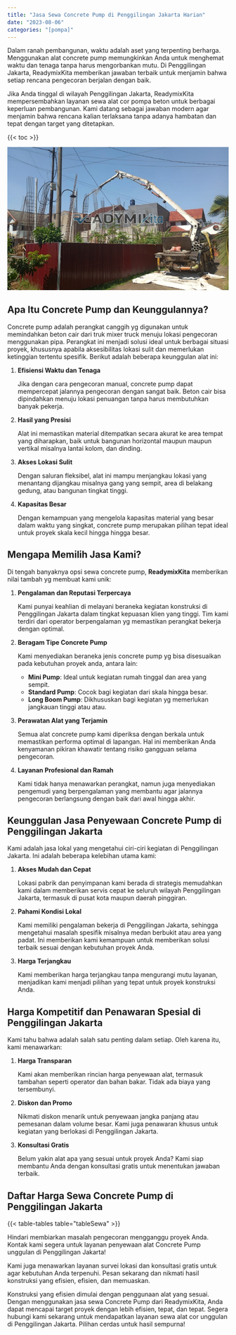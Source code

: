 ```yaml
---
title: "Jasa Sewa Concrete Pump di Penggilingan Jakarta Harian"
date: "2023-08-06"
categories: "[pompa]"
---
```


Dalam ranah pembangunan, waktu adalah aset yang terpenting berharga. Menggunakan alat concrete pump memungkinkan Anda untuk menghemat waktu dan tenaga tanpa harus mengorbankan mutu. Di Penggilingan Jakarta, ReadymixKita memberikan jawaban terbaik untuk menjamin bahwa setiap rencana pengecoran berjalan dengan baik.

Jika Anda tinggal di wilayah Penggilingan Jakarta, ReadymixKita mempersembahkan layanan sewa alat cor pompa beton untuk berbagai keperluan pembangunan. Kami datang sebagai jawaban modern agar menjamin bahwa rencana kalian terlaksana tanpa adanya hambatan dan tepat dengan target yang ditetapkan.

{{< toc >}}

![Jasa Sewa Concrete Pump di Penggilingan Jakarta Harian](/images/pompa/sewa-pompa-24.jpg)

## Apa Itu Concrete Pump dan Keunggulannya?

Concrete pump adalah perangkat canggih yg digunakan untuk memindahkan beton cair dari truk mixer truck menuju lokasi pengecoran menggunakan pipa. Perangkat ini menjadi solusi ideal untuk berbagai situasi proyek, khususnya apabila aksesibilitas lokasi sulit dan memerlukan ketinggian tertentu spesifik. Berikut adalah beberapa keunggulan alat ini:

1. **Efisiensi Waktu dan Tenaga**

   Jika dengan cara pengecoran manual, concrete pump dapat mempercepat jalannya pengecoran dengan sangat baik. Beton cair bisa dipindahkan menuju lokasi penuangan tanpa harus membutuhkan banyak pekerja.

2. **Hasil yang Presisi**

   Alat ini memastikan material ditempatkan secara akurat ke area tempat yang diharapkan, baik untuk bangunan horizontal maupun maupun vertikal misalnya lantai kolom, dan dinding.

3. **Akses Lokasi Sulit**

   Dengan saluran fleksibel, alat ini mampu menjangkau lokasi yang menantang dijangkau misalnya gang yang sempit, area di belakang gedung, atau bangunan tingkat tinggi.

4. **Kapasitas Besar**

   Dengan kemampuan yang mengelola kapasitas material yang besar dalam waktu yang singkat, concrete pump merupakan pilihan tepat ideal untuk proyek skala kecil hingga hingga besar.

## Mengapa Memilih Jasa Kami?

Di tengah banyaknya opsi sewa concrete pump, **ReadymixKita** memberikan nilai tambah yg membuat kami unik:

1. **Pengalaman dan Reputasi Terpercaya**

   Kami punyai keahlian di melayani beraneka kegiatan konstruksi di Penggilingan Jakarta dalam tingkat kepuasan klien yang tinggi. Tim kami terdiri dari operator berpengalaman yg memastikan perangkat bekerja dengan optimal.

2. **Beragam Tipe Concrete Pump**

   Kami menyediakan beraneka jenis concrete pump yg bisa disesuaikan pada kebutuhan proyek anda, antara lain:
   - **Mini Pump**: Ideal untuk kegiatan rumah tinggal dan area yang sempit.
   - **Standard Pump**: Cocok bagi kegiatan dari skala hingga besar.
   - **Long Boom Pump**: Dikhususkan bagi kegiatan yg memerlukan jangkauan tinggi atau atau.

3. **Perawatan Alat yang Terjamin**

   Semua alat concrete pump kami diperiksa dengan berkala untuk memastikan performa optimal di lapangan. Hal ini memberikan Anda kenyamanan pikiran khawatir tentang risiko gangguan selama pengecoran.

4. **Layanan Profesional dan Ramah**

   Kami tidak hanya menawarkan perangkat, namun juga menyediakan pengemudi yang berpengalaman yang membantu agar jalannya pengecoran berlangsung dengan baik dari awal hingga akhir.

## Keunggulan Jasa Penyewaan Concrete Pump di Penggilingan Jakarta

Kami adalah jasa lokal yang mengetahui ciri-ciri kegiatan di Penggilingan Jakarta. Ini adalah beberapa kelebihan utama kami:

1. **Akses Mudah dan Cepat**

   Lokasi pabrik dan penyimpanan kami berada di strategis memudahkan kami dalam memberikan servis cepat ke seluruh wilayah Penggilingan Jakarta, termasuk di pusat kota maupun daerah pinggiran.

2. **Pahami Kondisi Lokal**

   Kami memiliki pengalaman bekerja di Penggilingan Jakarta, sehingga mengetahui masalah spesifik misalnya medan berbukit atau area yang padat. Ini memberikan kami kemampuan untuk memberikan solusi terbaik sesuai dengan kebutuhan proyek Anda.

3. **Harga Terjangkau**

   Kami memberikan harga terjangkau tanpa mengurangi mutu layanan, menjadikan kami menjadi pilihan yang tepat untuk proyek konstruksi Anda.

## Harga Kompetitif dan Penawaran Spesial di Penggilingan Jakarta

Kami tahu bahwa adalah salah satu penting dalam setiap. Oleh karena itu, kami menawarkan:

1. **Harga Transparan**

   Kami akan memberikan rincian harga penyewaan alat, termasuk tambahan seperti operator dan bahan bakar. Tidak ada biaya yang tersembunyi.

2. **Diskon dan Promo**

   Nikmati diskon menarik untuk penyewaan jangka panjang atau pemesanan dalam volume besar. Kami juga penawaran khusus untuk kegiatan yang berlokasi di Penggilingan Jakarta.

3. **Konsultasi Gratis**

   Belum yakin alat apa yang sesuai untuk proyek Anda? Kami siap membantu Anda dengan konsultasi gratis untuk menentukan jawaban terbaik.

## Daftar Harga Sewa Concrete Pump di Penggilingan Jakarta

{{< table-tables table="tableSewa" >}}

Hindari membiarkan masalah pengecoran mengganggu proyek Anda. Kontak kami segera untuk layanan penyewaan alat Concrete Pump unggulan di Penggilingan Jakarta!

Kami juga menawarkan layanan survei lokasi dan konsultasi gratis untuk agar kebutuhan Anda terpenuhi. Pesan sekarang dan nikmati hasil konstruksi yang efisien, efisien, dan memuaskan.

Konstruksi yang efisien dimulai dengan penggunaan alat yang sesuai. Dengan menggunakan jasa sewa Concrete Pump dari ReadymixKita, Anda dapat mencapai target proyek dengan lebih efisien, tepat, dan tepat. Segera hubungi kami sekarang untuk mendapatkan layanan sewa alat cor unggulan di Penggilingan Jakarta. Pilihan cerdas untuk hasil sempurna!